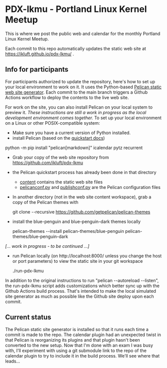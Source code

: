 # PDX-lkmu - Portland Linux Kernel Meetup
This is where we post the public web and calendar for the monthly Portland Linux Kernel Meetup.

Each commit to this repo automatically updates the static web site at https://ikluft.github.io/pdx-lkmu/ .

## Info for participants
For participants authorized to update the repository, here's how to set up your local environment to work on it. It uses the Python-based [Pelican static web site generator](https://docs.getpelican.com/en/latest/). Each commit to the main branch triggers a Github Actions workflow to deploy the contents to the live web site.

For work on the site, you can also install Pelican on your local system to preview it. _These instructions are still a work in progress as the local development environment comes together._ To set up your local environment on a Linux or other POSIX-compatible system:

* Make sure you have a current version of Python installed.
* install Pelican (based on the [quickstart docs](https://docs.getpelican.com/en/latest/quickstart.html))

 python -m pip install "pelican[markdown]" icalendar pytz recurrent

* Grab your copy of the web site repository from https://github.com/ikluft/pdx-lkmu
* the Pelican quickstart process has already been done in that directory
  * [content](content) contains the static web site files
  * [pelicanconf.py](pelicanconf.py) and [publishconf.py](publishconf.py) are the Pelican configuration files
* In another directory (not in the web site content workspace), grab a copy of the Pelican themes with

   git clone --recursive https://github.com/getpelican/pelican-themes

* install the blue-penguin and blue-penguin-dark themes locally

   pelican-themes --install pelican-themes/blue-penguin pelican-themes/blue-penguin-dark

*[... work in progress - to be continued ...]*

* run Pelican locally (on http://localhost:8000/ unless you change the host or port parameters) to view the static site in your git workspace

    ./run-pdx-lkmu

In addition to the original instructions to run "pelican --autoreload --listen", the run-pdx-lkmu script adds customizations which better sync up with the Github Actions build process. That's intended to make the local simulated site generator as much as possible like the Github site deploy upon each commit.

## Current status
The Pelican static site generator is installed so that it runs each time a commit is made to the repo. The calendar plugin had an unexpected twist in that Pelican is reorganizing its plugins and that plugin hasn't been converted to the new setup. Now that I'm done with an exam I was busy with, I'll experiment with using a git submodule link to the repo of the calendar plugin to try to include it in the build process. We'll see where that leads...
